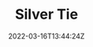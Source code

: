 ---
title: "Silver Tie"
date: 2022-03-16T13:44:24Z
draft: true
header_image: https://res.cloudinary.com/raella/image/upload/v1649169826/Portfolio%20website/SilverTie_Textiles_2021_hnjfqj.jpg
---